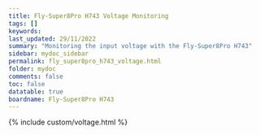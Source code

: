 ```yaml
---
title: Fly-Super8Pro H743 Voltage Monitoring
tags: []
keywords: 
last_updated: 29/11/2022
summary: "Monitoring the input voltage with the Fly-Super8Pro H743"
sidebar: mydoc_sidebar
permalink: fly_super8pro_h743_voltage.html
folder: mydoc
comments: false
toc: false
datatable: true
boardname: Fly-Super8Pro H743
---
```


{% include custom/voltage.html %}  
